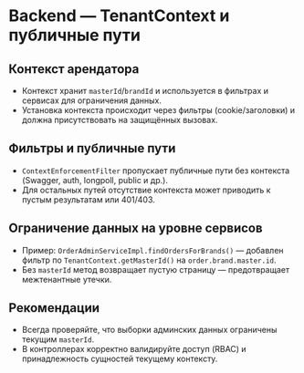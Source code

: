 # Backend — TenantContext и публичные пути

## Контекст арендатора

- Контекст хранит `masterId`/`brandId` и используется в фильтрах и сервисах для ограничения данных.
- Установка контекста происходит через фильтры (cookie/заголовки) и должна присутствовать на защищённых вызовах.

## Фильтры и публичные пути

- `ContextEnforcementFilter` пропускает публичные пути без контекста (Swagger, auth, longpoll, public и др.).
- Для остальных путей отсутствие контекста может приводить к пустым результатам или 401/403.

## Ограничение данных на уровне сервисов

- Пример: `OrderAdminServiceImpl.findOrdersForBrands()` — добавлен фильтр по `TenantContext.getMasterId()` на `order.brand.master.id`.
- Без `masterId` метод возвращает пустую страницу — предотвращает межтенантные утечки.

## Рекомендации

- Всегда проверяйте, что выборки админских данных ограничены текущим `masterId`.
- В контроллерах корректно валидируйте доступ (RBAC) и принадлежность сущностей текущему контексту.

